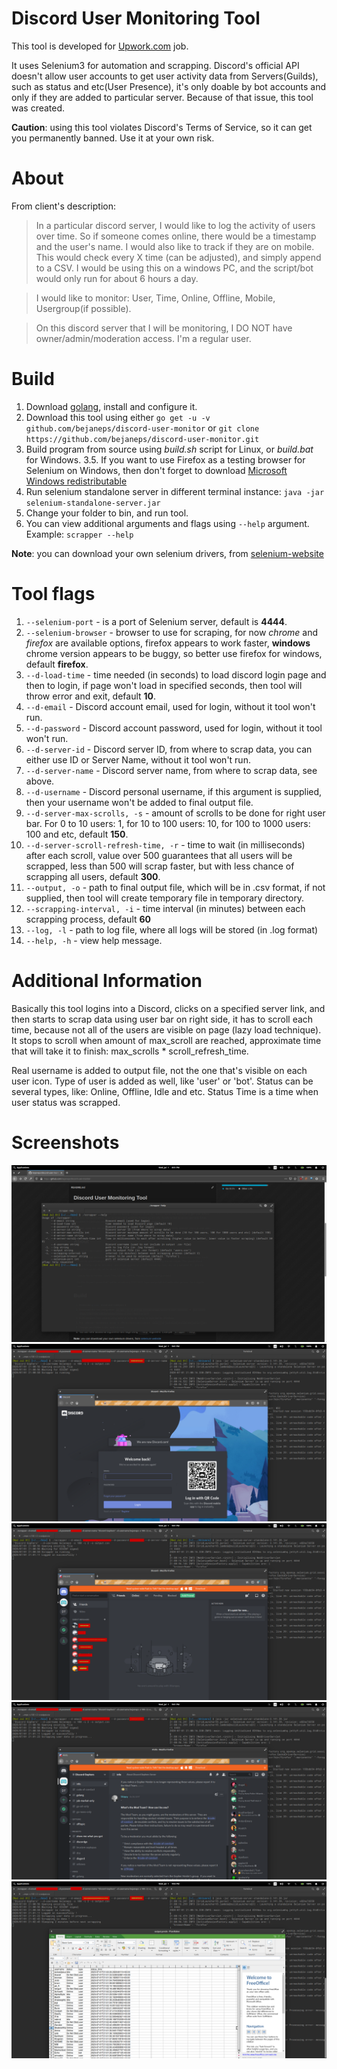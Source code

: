 # Discord User Monitoring Tool

This tool is developed for [Upwork.com](https://www.upwork.com/jobs/Discord-Users-Online-Server-Activity-Monitoring-non-owned_%7E0162176f9f02ac5808) job.

It uses Selenium3 for automation and scrapping. Discord's official API doesn't allow user accounts to get user activity data from Servers(Guilds), such as status and etc(User Presence), it's only doable by bot accounts and only if they are added to particular server. Because of that issue, this tool was created.

**Caution**: using this tool violates Discord's Terms of Service, so it can get you permanently banned. Use it at your own risk.

# About

From client's description:
>In a particular discord server, I would like to log the activity of users over time. So if someone comes online, there would be a timestamp and the user's name. I would also like to track if they are on mobile. This would check every X time (can be adjusted), and simply append to a CSV. I would be using this on a windows PC, and the script/bot would only run for about 6 hours a day.

>I would like to monitor: User, Time, Online, Offline, Mobile, Usergroup(if possible).

>On this discord server that I will be monitoring, I DO NOT have owner/admin/moderation access. I'm a regular user. 

# Build

1. Download [golang](https://www.golang.org/), install and configure it.
2. Download this tool using either `go get -u -v github.com/bejaneps/discord-user-monitor` or `git clone https://github.com/bejaneps/discord-user-monitor.git`
3. Build program from source using _build.sh_ script for Linux, or _build.bat_ for Windows.
3.5. If you want to use Firefox as a testing browser for Selenium on Windows, then don't forget to download [Microsoft Windows redistributable](https://support.microsoft.com/en-in/help/2977003/the-latest-supported-visual-c-downloads)
4. Run selenium standalone server in different terminal instance: `java -jar selenium-standalone-server.jar`
5. Change your folder to bin, and run tool.
6. You can view additional arguments and flags using `--help` argument. Example: `scrapper --help`

**Note**: you can download your own selenium drivers, from [selenium-website](https://www.selenium.dev/downloads/)

# Tool flags

1. `--selenium-port` - is a port of Selenium server, default is **4444**.
2. `--selenium-browser` - browser to use for scraping, for now _chrome_ and _firefox_ are available options, firefox appears to work faster, **windows** chrome version appears to be buggy, so better use firefox for windows, default **firefox**.
3. `--d-load-time` - time needed (in seconds) to load discord login page and then to login, if page won't load in specified seconds, then tool will throw error and exit, default **10**.
4. `--d-email` - Discord account email, used for login, without it tool won't run.
5. `--d-password` - Discord account password, used for login, without it tool won't run.
6. `--d-server-id` - Discord server ID, from where to scrap data, you can either use ID or Server Name, without it tool won't run.
7. `--d-server-name` - Discord server name, from where to scrap data, see above.
8. `--d-username` - Discord personal username, if this argument is supplied, then your username won't be added to final output file.
9. `--d-server-max-scrolls, -s` - amount of scrolls to be done for right user bar. For 0 to 10 users: 1, for 10 to 100 users: 10, for 100 to 1000 users: 100 and etc, default **150**.
10. `--d-server-scroll-refresh-time, -r` - time to wait (in milliseconds) after each scroll, value over 500 guarantees that all users will be scrapped, less than 500 will scrap faster, but with less chance of scrapping all users, default **300**.
11. `--output, -o` - path to final output file, which will be in .csv format, if not supplied, then tool will create temporary file in temporary directory.
12. `--scrapping-interval, -i` - time interval (in minutes) between each scrapping process, default **60**
13. `--log, -l` - path to log file, where all logs will be stored (in .log format)
14. `--help, -h` - view help message.

# Additional Information

Basically this tool logins into a Discord, clicks on a specified server link, and then starts to scrap data using user bar on right side, it has to scroll each time, because not all of the users are visible on page (lazy load technique). It stops to scroll when amount of max_scroll are reached, approximate time that will take it to finish: max_scrolls * scroll_refresh_time.

Real username is added to output file, not the one that's visible on each user icon. Type of user is added as well, like 'user' or 'bot'. Status can be several types, like: Online, Offline, Idle and etc. Status Time is a time when user status was scrapped.

# Screenshots

![Help flag](/screenshots/scrapper-help.png)
![Selenium Browser](screenshots/selenium-browser.png)
![Logged In](screenshots/scrapper-logged-in.png)
![Scrapping User Data](screenshots/scrapping-user-data.png)
![Output](screenshots/scrapper-output.png)